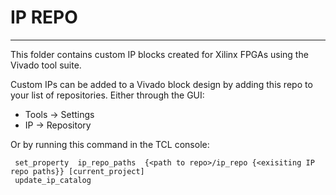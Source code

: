 # IP REPO
---

This folder contains custom IP blocks created for Xilinx FPGAs using the Vivado tool suite.

Custom IPs can be added to a Vivado block design by adding this repo to your list of repositories. Either through the GUI:

- Tools -> Settings
- IP -> Repository

Or by running this command in the TCL console:

     set_property  ip_repo_paths  {<path to repo>/ip_repo {<exisiting IP repo paths}} [current_project]
     update_ip_catalog
